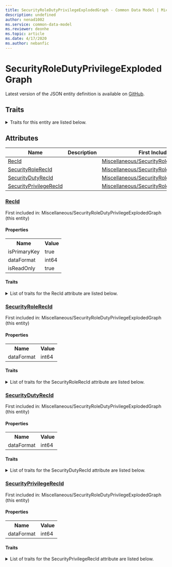 ```yaml
---
title: SecurityRoleDutyPrivilegeExplodedGraph - Common Data Model | Microsoft Docs
description: undefined
author: nenad1002
ms.service: common-data-model
ms.reviewer: deonhe
ms.topic: article
ms.date: 4/17/2020
ms.author: nebanfic
---
```


# SecurityRoleDutyPrivilegeExplodedGraph

  
 Latest version of the JSON entity definition is available on <a href="https://github.com/Microsoft/CDM/tree/master/schemaDocuments/core/erp/Tables/System/SystemAdministration/Miscellaneous/SecurityRoleDutyPrivilegeExplodedGraph.cdm.json" target="_blank">GitHub</a>.  

## Traits

<details>
<summary>Traits for this entity are listed below.  
</summary>

**is.identifiedBy**  
  names a specifc identity attribute to use with an entity  <table><tr><th>Parameter</th><th>Value</th><th>Data type</th><th>Explanation</th></tr><tr><td>attribute</td><td>[SecurityRoleDutyPrivilegeExplodedGraph/(resolvedAttributes)/RecId](#RecId)</td><td>attribute</td><td></td></tr></table>

**is.CDM.entityVersion**  
  <table><tr><th>Parameter</th><th>Value</th><th>Data type</th><th>Explanation</th></tr><tr><td>versionNumber</td><td>"1.0.0"</td><td>string</td><td>semantic version number of the entity</td></tr></table>

**is.application.releaseVersion**  
  <table><tr><th>Parameter</th><th>Value</th><th>Data type</th><th>Explanation</th></tr><tr><td>releaseVersion</td><td>"10.0.13.0"</td><td>string</td><td>semantic version number of the application introducing this entity</td></tr></table>

</details>

## Attributes

|Name|Description|First Included in Instance|
|---|---|---|
|[RecId](#RecId)||<a href="SecurityRoleDutyPrivilegeExplodedGraph.md" target="_blank">Miscellaneous/SecurityRoleDutyPrivilegeExplodedGraph</a>|
|[SecurityRoleRecId](#SecurityRoleRecId)||<a href="SecurityRoleDutyPrivilegeExplodedGraph.md" target="_blank">Miscellaneous/SecurityRoleDutyPrivilegeExplodedGraph</a>|
|[SecurityDutyRecId](#SecurityDutyRecId)||<a href="SecurityRoleDutyPrivilegeExplodedGraph.md" target="_blank">Miscellaneous/SecurityRoleDutyPrivilegeExplodedGraph</a>|
|[SecurityPrivilegeRecId](#SecurityPrivilegeRecId)||<a href="SecurityRoleDutyPrivilegeExplodedGraph.md" target="_blank">Miscellaneous/SecurityRoleDutyPrivilegeExplodedGraph</a>|

### <a href=#RecId name="RecId">RecId</a>

First included in: Miscellaneous/SecurityRoleDutyPrivilegeExplodedGraph (this entity)  

#### Properties

<table><tr><th>Name</th><th>Value</th></tr><tr><td>isPrimaryKey</td><td>true</td></tr><tr><td>dataFormat</td><td>int64</td></tr><tr><td>isReadOnly</td><td>true</td></tr></table>

#### Traits

<details>
<summary>List of traits for the RecId attribute are listed below.</summary>

**is.dataFormat.integer**  
**is.dataFormat.big**  
**is.identifiedBy**  
names a specifc identity attribute to use with an entity  <table><tr><th>Parameter</th><th>Value</th><th>Data type</th><th>Explanation</th></tr><tr><td>attribute</td><td>[SecurityRoleDutyPrivilegeExplodedGraph/(resolvedAttributes)/RecId](#RecId)</td><td>attribute</td><td></td></tr></table>

**is.readOnly**  
**is.dataFormat.integer**  
**is.dataFormat.big**  
</details>

### <a href=#SecurityRoleRecId name="SecurityRoleRecId">SecurityRoleRecId</a>

First included in: Miscellaneous/SecurityRoleDutyPrivilegeExplodedGraph (this entity)  

#### Properties

<table><tr><th>Name</th><th>Value</th></tr><tr><td>dataFormat</td><td>int64</td></tr></table>

#### Traits

<details>
<summary>List of traits for the SecurityRoleRecId attribute are listed below.</summary>

**is.dataFormat.integer**  
**is.dataFormat.big**  
**is.dataFormat.integer**  
**is.dataFormat.big**  
</details>

### <a href=#SecurityDutyRecId name="SecurityDutyRecId">SecurityDutyRecId</a>

First included in: Miscellaneous/SecurityRoleDutyPrivilegeExplodedGraph (this entity)  

#### Properties

<table><tr><th>Name</th><th>Value</th></tr><tr><td>dataFormat</td><td>int64</td></tr></table>

#### Traits

<details>
<summary>List of traits for the SecurityDutyRecId attribute are listed below.</summary>

**is.dataFormat.integer**  
**is.dataFormat.big**  
**is.dataFormat.integer**  
**is.dataFormat.big**  
</details>

### <a href=#SecurityPrivilegeRecId name="SecurityPrivilegeRecId">SecurityPrivilegeRecId</a>

First included in: Miscellaneous/SecurityRoleDutyPrivilegeExplodedGraph (this entity)  

#### Properties

<table><tr><th>Name</th><th>Value</th></tr><tr><td>dataFormat</td><td>int64</td></tr></table>

#### Traits

<details>
<summary>List of traits for the SecurityPrivilegeRecId attribute are listed below.</summary>

**is.dataFormat.integer**  
**is.dataFormat.big**  
**is.dataFormat.integer**  
**is.dataFormat.big**  
</details>
